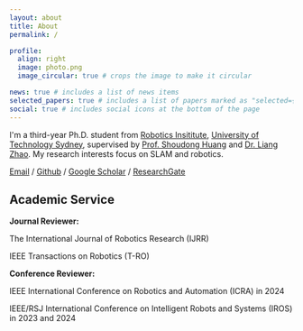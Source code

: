 ```yaml
---
layout: about
title: About
permalink: /

profile:
  align: right
  image: photo.png
  image_circular: true # crops the image to make it circular

news: true # includes a list of news items
selected_papers: true # includes a list of papers marked as "selected={true}"
social: true # includes social icons at the bottom of the page
---
```


I'm a third-year Ph.D. student from [Robotics Insititute](https://www.uts.edu.au/research/robotics-institute), [University of Technology Sydney](https://www.uts.edu.au/), supervised by [Prof. Shoudong Huang](https://profiles.uts.edu.au/Shoudong.Huang/) and [Dr. Liang Zhao](https://profiles.uts.edu.au/Liang.Zhao/). My research interests focus on SLAM and robotics. 

[Email](mailto:Yingyu.Wang-1@student.uts.edu.au) / [Github](https://github.com/WANGYINGYU?tab=projects) / [Google Scholar](https://scholar.google.com/citations?user=LgeJ4P0AAAAJ&hl=en&authuser=1) / [ResearchGate](https://www.researchgate.net/profile/Yingyu-Wang-9)  

<h2>Academic Service</h2>

<b>Journal Reviewer:</b>

The International Journal of Robotics Research (IJRR) 

IEEE Transactions on Robotics (T-RO)  

<b>Conference Reviewer:</b>

IEEE International Conference on Robotics and Automation (ICRA) in 2024 

IEEE/RSJ International Conference on Intelligent Robots and Systems (IROS) in 2023 and 2024

